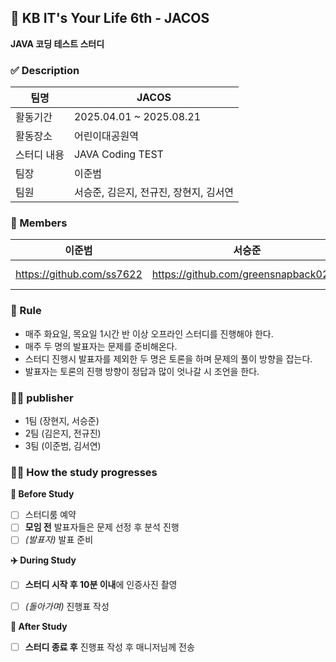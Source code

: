 ## 🌊 KB IT's Your Life 6th - JACOS
**JAVA 코딩 테스트 스터디**  

### ✅ Description
| 팀명     | JACOS              |
|--------|-------------------------|
| 활동기간   | 2025.04.01 ~ 2025.08.21 |
| 활동장소   | 어린이대공원역                 |
| 스터디 내용 | JAVA Coding TEST         |
| 팀장     | 이준범                     |
| 팀원     | 서승준, 김은지, 전규진, 장현지, 김서연           |

### 👥 Members
| 이준범                                |서승준|김은지|전규진|장현지| 김서연 |
|--------------------------------------------------------------------|-|-|----|---|---|
| https://github.com/ss7622 |https://github.com/greensnapback0229|https://github.com/Answl| https://github.com/jeonkyujin   | https://github.com/Hyunji-JANG   | https://github.com/seoyeon2001   |

### 🔖 Rule
- 매주 화요일, 목요일 1시간 반 이상 오프라인 스터디를 진행해야 한다.
- 매주 두 명의 발표자는 문제를 준비해온다.
- 스터디 진행시 발표자를 제외한 두 명은 토론을 하며 문제의 풀이 방향을 잡는다.
- 발표자는 토론의 진행 방향이 정답과 많이 엇나갈 시 조언을 한다.

### 🙋🏻 publisher
- 1팀 (장현지, 서승준)
- 2팀 (김은지, 전규진)
- 3팀 (이준범, 김서연)


### 👫🏻 How the study progresses
**🛫 Before Study**
- [ ] 스터디룸 예약
- [ ] **모임 전** 발표자들은 문제 선정 후 분석 진행
- [ ] _(발표자)_ 발표 준비

**✈️ During Study**
- [ ] **스터디 시작 후 10분 이내**에 인증사진 촬영
- [ ] _(돌아가며)_ 진행표 작성


**🛬 After Study**
- [ ] **스터디 종료 후** 진행표 작성 후 매니저님께 전송
